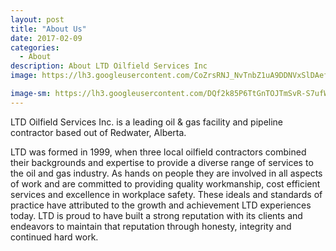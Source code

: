 ```yaml
---
layout: post
title: "About Us"
date: 2017-02-09
categories:
  - About
description: About LTD Oilfield Services Inc 
image: https://lh3.googleusercontent.com/CoZrsRNJ_NvTnbZ1uA9DDNVxSlDAef2Ij8tJSl2nowJAdaBytWDBhC6tBkck9uwU9GCk7DtZqL-_zEQbr45-8FcUshD2qi0TeJhh2-XvS9XVKd4l9fGB-TJFxMEmhTvcJLSH1iZSZS1dwVEBrak6tIHw_Njh9ATWuFjUDjf5KvsAPVr1A5vEYeLV_lfyhQqF-XewTKvwqdxSjH8EDdFkmhfpZolm4KPt7I1WZr6ojA8IS5aHGAp6E6XQZh7phmuf9lxAm1OX8G9JHI7Qr6B6u_S4LzNqNCYSU64r9XOTJ9en3KF1pWxsieSNEer6Pe8ILyD1suWjTJ26hWGXKkYeLh3ePIawXhQFadLgB_Le50pTE-hxiLJZPFy7CkKyEDY5H83TuSf4Q2jz3HbquTnOgepBt0aI7PJBsyXJTLeBLGh_nmUIA0wc_zcEyKvZDTgeCh-QjUYWSEmUYrPWTNC69H_uX8L-XhqBo7m_Z-VceNj1HCLA23qVc0zvcjLPWT9p8fsal4SNv1OTUJOk9wL5TTyHNHEtXtvZXA53d8niVooBA1-GK9KM4faaBtdjDX2UtqU5HQlg-o7Z7aka9V4yFosIRMe5UO1aMoLX4JRKwsJQWl3KRR8=w1920

image-sm: https://lh3.googleusercontent.com/DQf2k85P6TtGnTOJTmSvR-S7ufWvTSUDlDdT57OmIowQamyQUlKC1Qka-tAZT_wVgYIfQveD1SFaS0ynnmYt6j9JQdLVgYwmo8wuQG01GQP03f8KM6HDYPhK5UsWkrd0kNrf4aAwFxI8G2aWUge6tkasDWaleqyED1w01mVXqsS0j88A2wo8s4_XROluYmwiVtAQizpRDuAMnj882sO0BHn52sxwTYuJNjxQTEplV4tBvuKRfeSH1Gbf6UKIZ2VN8k_uR8sVYYvkE0jrypHhOhKl0sfaz-28qtzUnwltJjK4AyenJ1F_MHoFppNV-A0mHYc5aGOfNhSbIOoLkIboGdssCpfZS-JyCxzd7FZEGaO8PQaN-lSntItT2UKeUNGwXBgK0ElFPLLMGWjzESapFfbSWxEsFOTK6ro3jLUoWeX0F-4fOId6i82WKlZ9g4K47IK62XJGtLT-91QRM97c7Bz3MMfVmDXW_i9b--m9k6j4CZ1ugPhkYlKmTWAhwUXgA0WI0Sv0R1f7jZL3zmSayJHkgr_BS3_Kt05LZ_Uctjdwj6TSaD0yHhSj63VQe6Km_StH5b891VvrK1XQksiLCeijygbttgp9fb3g7Z-3bgLFn8ek5dzwRQKtL2h6R7Huo2ZTyJmDmbGv96Q6vAssGYwx82kHMh46nHHeAzCWnw=s250
---
```


LTD Oilfield Services Inc. is a leading oil & gas facility and pipeline contractor based out of Redwater, Alberta.

LTD was formed in 1999, when three local oilfield contractors combined their backgrounds and expertise to provide a diverse range of services to the oil and gas industry. As hands on people they are involved in all aspects of work and are committed to providing quality workmanship, cost efficient services and excellence in workplace safety. These ideals and standards of practice have attributed to the growth and achievement LTD experiences today. LTD is proud to have built a strong reputation with its clients and endeavors to maintain that reputation through honesty, integrity and continued hard work.
